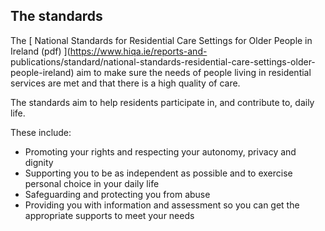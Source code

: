 ##  The standards

The [ National Standards for Residential Care Settings for Older People in
Ireland (pdf) ](https://www.hiqa.ie/reports-and-
publications/standard/national-standards-residential-care-settings-older-
people-ireland) aim to make sure the needs of people living in residential
services are met and that there is a high quality of care.

The standards aim to help residents participate in, and contribute to, daily
life.

These include:

  * Promoting your rights and respecting your autonomy, privacy and dignity 
  * Supporting you to be as independent as possible and to exercise personal choice in your daily life 
  * Safeguarding and protecting you from abuse 
  * Providing you with information and assessment so you can get the appropriate supports to meet your needs 
